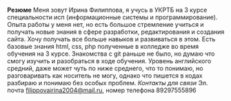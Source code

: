 **Резюме**
Меня зовут Ирина Филиппова, я учусь в УКРТБ на 3 курсе специальности исп (информационные системы и программирование). Опыта работы у меня нет, но есть большое стремление учиться и получать новые знания в сфере разработки, редактирования и создания сайта. Хочу получать все больше навыков и развиваться в этом. Есть базовые знания html, css, php полученные в колледже во время обучения на 3 курсе. Знакомства с git раньше не было, но думаю что смогу изучить и разобраться в ходе обучения. Уровень английского средний, даже может чуть по ниже среднего, что то понимаю, но разговаривать как носитель не могу, однако что пишется в кодах разбираю и понимаю без особых проблем. 
_Контакты для связи_ Эл. почта filippovairina2004@mail.ru, номер телефона 89297555896
